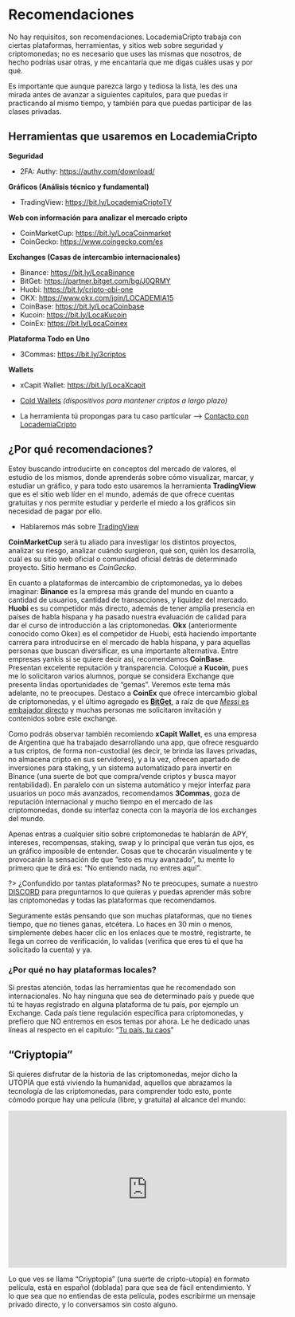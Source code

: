 # Recomendaciones
No hay requisitos, son recomendaciones. LocademiaCripto trabaja con ciertas plataformas, herramientas, y sitios web sobre seguridad y criptomonedas; no es necesario que uses las mismas que nosotros, de hecho podrías usar otras, y me encantaría que me digas cuáles usas y por qué.

Es importante que aunque parezca largo y tediosa la lista, les des una mirada antes de avanzar a siguientes capítulos, para que puedas ir practicando al mismo tiempo, y también para que puedas participar de las clases privadas.

## Herramientas que usaremos en LocademiaCripto

**Seguridad**

- 2FA: Authy: https://authy.com/download/

**Gráficos (Análisis técnico y fundamental)**

- TradingView: https://bit.ly/LocademiaCriptoTV

**Web con información para analizar el mercado cripto**

- CoinMarketCup: https://bit.ly/LocaCoinmarket
- CoinGecko: https://www.coingecko.com/es

**Exchanges (Casas de intercambio internacionales)**

- Binance: https://bit.ly/LocaBinance
- BitGet: https://partner.bitget.com/bg/J0QRMY
- Huobi: https://bit.ly/cripto-obi-one
- OKX: https://www.okx.com/join/LOCADEMIA15
- CoinBase: https://bit.ly/LocaCoinbase
- Kucoin: https://bit.ly/LocaKucoin
- CoinEx: https://bit.ly/LocaCoinex

**Plataforma Todo en Uno**

- 3Commas: https://bit.ly/3criptos

**Wallets**
- xCapit Wallet: https://bit.ly/LocaXcapit
- [Cold Wallets](c/wallets.md#cold) _(dispositivos para mantener criptos a largo plazo)_

- La herramienta tú propongas para tu caso particular --> [Contacto con LocademiaCripto](../#contacto)

## ¿Por qué recomendaciones?
Estoy buscando introducirte en conceptos del mercado de valores, el estudio de los mismos, donde aprenderás sobre cómo visualizar, marcar, y estudiar un gráfico, y para todo esto usaremos la herramienta **TradingView** que es el sitio web líder en el mundo, además de que ofrece cuentas gratuitas y nos permite estudiar y perderle el miedo a los gráficos sin necesidad de pagar por ello.

- Hablaremos más sobre [TradingView](c/trading.md)

**CoinMarketCup** será tu aliado para investigar los distintos proyectos, analizar su riesgo, analizar cuándo surgieron, qué son, quién los desarrolla, cuál es su sitio web oficial o comunidad oficial detrás de determinado proyecto. Sitio hermano es *CoinGecko*.

En cuanto a plataformas de intercambio de criptomonedas, ya lo debes imaginar: **Binance** es la empresa más grande del mundo en cuanto a cantidad de usuarios, cantidad de transacciones, y liquidez del mercado. **Huobi** es su competidor más directo, además de tener amplia presencia en países de habla hispana y ha pasado nuestra evaluación de calidad para dar el curso de introducción a las criptomonedas. **Okx** (anteriormente conocido como Okex) es el competidor de Huobi, está haciendo importante carrera para introducirse en el mercado de habla hispana, y para aquellas personas que buscan diversificar, es una importante alternativa. Entre empresas yankis si se quiere decir así, recomendamos **CoinBase**. Presentan excelente reputación y transparencia. Coloqué a **Kucoin**, pues me lo solicitaron varios alumnos, porque se considera Exchange que presenta lindas oportunidades de “gemas”. Veremos este tema más adelante, no te preocupes. Destaco a **CoinEx** que ofrece intercambio global de criptomonedas, y el último agregado es **[BitGet](https://partner.bitget.com/bg/J0QRMY)**, a raíz de que [*Messi* es embajador directo](https://www.bitget.com/es/support/articles/11688898613017-Leo-Messi-se-asocia-a-Bitget) y muchas personas me solicitaron invitación y contenidos sobre este exchange.

Como podrás observar también recomiendo **xCapit Wallet**, es una empresa de Argentina que ha trabajado desarrollando una app, que ofrece resguardo a tus criptos, de forma non-custodial (es decir, te brinda las llaves privadas, no almacena cripto en sus servidores), y a la vez, ofrecen apartado de inversiones para staking, y un sistema automatizado para invertir en Binance (una suerte de bot que compra/vende criptos y busca mayor rentabilidad). En paralelo con un sistema automático y mejor interfaz para usuarios un poco más avanzados, recomendamos **3Commas**, goza de reputación internacional y mucho tiempo en el mercado de las criptomonedas, donde su interfaz conecta con la mayoría de los exchanges del mundo.

Apenas entras a cualquier sitio sobre criptomonedas te hablarán de APY, intereses, recompensas, staking, swap y lo principal que verán tus ojos, es un gráfico imposible de entender. Cosas que te chocarán visualmente y te provocarán la sensación de que “esto es muy avanzado”, tu mente lo primero que te dirá es: “No entiendo nada, no entres aquí”.

?> ¿Confundido por tantas plataformas? No te preocupes, sumate a nuestro [DISCORD](https://discord.gg/Nwg8ZsuaKa) para preguntarnos lo que quieras y puedas aprender más sobre las criptomonedas y todas las plataformas que recomendamos.

Seguramente estás pensando que son muchas plataformas, que no tienes tiempo, que no tienes ganas, etcétera. Lo haces en 30 min o menos, simplemente debes hacer clic en los enlaces que te mostré, registrarte, te llega un correo de verificación, lo validas (verifica que eres tú el que ha solicitado la cuenta) y ya.

### ¿Por qué no hay plataformas locales?
Si prestas atención, todas las herramientas que he recomendado son internacionales. No hay ninguna que sea de determinado país y puede que tú te hayas registrado en alguna plataforma de tu país, por ejemplo un Exchange. Cada país tiene regulación específica para criptomonedas, y prefiero que NO entremos en esos temas por ahora. Le he dedicado unas líneas al respecto en el capítulo: “[Tu país, tu caos](tu-pais.md)"

## “Criyptopia” <!-- {docsify-ignore} -->

Si quieres disfrutar de la historia de las criptomonedas, mejor dicho la UTOPÍA que está viviendo la humanidad, aquellos que abrazamos la tecnología de las criptomonedas, para comprender todo esto, ponte cómodo porque hay una película (libre, y gratuita) al alcance del mundo: 

<iframe width="560" height="315" src="https://www.youtube.com/embed/P6vYyqHG54Y?start=32" title="YouTube video player" frameborder="0" allow="accelerometer; autoplay; clipboard-write; encrypted-media; gyroscope; picture-in-picture" allowfullscreen></iframe>

Lo que ves se llama “Criyptopia” (una suerte de cripto-utopía) en formato película, está en español (doblada) para que sea de fácil entendimiento. Y lo que sea que no entiendas de esta película, podes escribirme un mensaje privado directo, y lo conversamos sin costo alguno.
